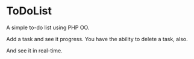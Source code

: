 # ToDoList
A simple to-do list using PHP OO.

Add a task and see it progress.
You have the ability to delete a task, also.

And see it in real-time.
